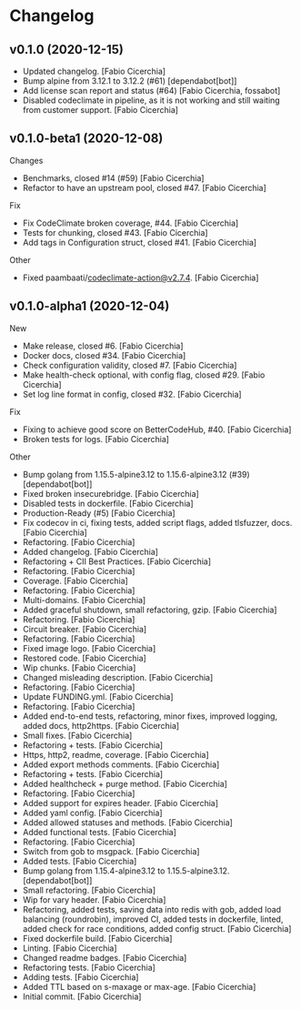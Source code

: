 Changelog
=========

v0.1.0 (2020-12-15)
------------
- Updated changelog. [Fabio Cicerchia]
- Bump alpine from 3.12.1 to 3.12.2 (#61) [dependabot[bot]]
- Add license scan report and status (#64) [Fabio Cicerchia, fossabot]
- Disabled codeclimate in pipeline, as it is not working and still
  waiting from customer support. [Fabio Cicerchia]

v0.1.0-beta1 (2020-12-08)
-------------------------

Changes

- Benchmarks, closed #14 (#59) [Fabio Cicerchia]
- Refactor to have an upstream pool, closed #47. [Fabio Cicerchia]

Fix

- Fix CodeClimate broken coverage, #44. [Fabio Cicerchia]
- Tests for chunking, closed #43. [Fabio Cicerchia]
- Add tags in Configuration struct, closed #41. [Fabio Cicerchia]

Other

- Fixed paambaati/codeclimate-action@v2.7.4. [Fabio Cicerchia]


v0.1.0-alpha1 (2020-12-04)
--------------------------

New

- Make release, closed #6. [Fabio Cicerchia]
- Docker docs, closed #34. [Fabio Cicerchia]
- Check configuration validity, closed #7. [Fabio Cicerchia]
- Make health-check optional, with config flag, closed #29. [Fabio
  Cicerchia]
- Set log line format in config, closed #32. [Fabio Cicerchia]

Fix

- Fixing to achieve good score on BetterCodeHub, #40. [Fabio Cicerchia]
- Broken tests for logs. [Fabio Cicerchia]

Other

- Bump golang from 1.15.5-alpine3.12 to 1.15.6-alpine3.12 (#39)
  [dependabot[bot]]
- Fixed broken insecurebridge. [Fabio Cicerchia]
- Disabled tests in dockerfile. [Fabio Cicerchia]
- Production-Ready (#5) [Fabio Cicerchia]
- Fix codecov in ci, fixing tests, added script flags, added tlsfuzzer,
  docs. [Fabio Cicerchia]
- Refactoring. [Fabio Cicerchia]
- Added changelog. [Fabio Cicerchia]
- Refactoring + CII Best Practices. [Fabio Cicerchia]
- Refactoring. [Fabio Cicerchia]
- Coverage. [Fabio Cicerchia]
- Refactoring. [Fabio Cicerchia]
- Multi-domains. [Fabio Cicerchia]
- Added graceful shutdown, small refactoring, gzip. [Fabio Cicerchia]
- Refactoring. [Fabio Cicerchia]
- Circuit breaker. [Fabio Cicerchia]
- Refactoring. [Fabio Cicerchia]
- Fixed image logo. [Fabio Cicerchia]
- Restored code. [Fabio Cicerchia]
- Wip chunks. [Fabio Cicerchia]
- Changed misleading description. [Fabio Cicerchia]
- Refactoring. [Fabio Cicerchia]
- Update FUNDING.yml. [Fabio Cicerchia]
- Refactoring. [Fabio Cicerchia]
- Added end-to-end tests, refactoring, minor fixes, improved logging,
  added docs, http2https. [Fabio Cicerchia]
- Small fixes. [Fabio Cicerchia]
- Refactoring + tests. [Fabio Cicerchia]
- Https, http2, readme, coverage. [Fabio Cicerchia]
- Added export methods comments. [Fabio Cicerchia]
- Refactoring + tests. [Fabio Cicerchia]
- Added healthcheck + purge method. [Fabio Cicerchia]
- Refactoring. [Fabio Cicerchia]
- Added support for expires header. [Fabio Cicerchia]
- Added yaml config. [Fabio Cicerchia]
- Added allowed statuses and methods. [Fabio Cicerchia]
- Added functional tests. [Fabio Cicerchia]
- Refactoring. [Fabio Cicerchia]
- Switch from gob to msgpack. [Fabio Cicerchia]
- Added tests. [Fabio Cicerchia]
- Bump golang from 1.15.4-alpine3.12 to 1.15.5-alpine3.12.
  [dependabot[bot]]
- Small refactoring. [Fabio Cicerchia]
- Wip for vary header. [Fabio Cicerchia]
- Refactoring, added tests, saving data into redis with gob, added load
  balancing (roundrobin), improved CI, added tests in dockerfile,
  linted, added check for race conditions, added config struct. [Fabio
  Cicerchia]
- Fixed dockerfile build. [Fabio Cicerchia]
- Linting. [Fabio Cicerchia]
- Changed readme badges. [Fabio Cicerchia]
- Refactoring tests. [Fabio Cicerchia]
- Adding tests. [Fabio Cicerchia]
- Added TTL based on s-maxage or max-age. [Fabio Cicerchia]
- Initial commit. [Fabio Cicerchia]

